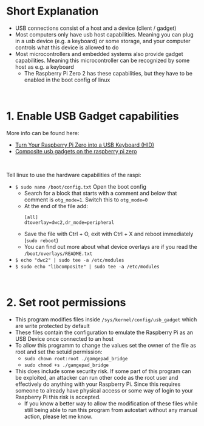 # Short Explanation
- USB connections consist of a host and a device (client / gadget)
- Most computers only have usb host capabilities. 
  Meaning you can plug in a usb device (e.g. a keyboard) or some storage, and your computer controls what this device is allowed to do
- Most microcontrollers and embedded systems also provide gadget capabilities.
  Meaning this microcontroller can be recognized by some host as e.g. a keyboard
  - The Raspberry Pi Zero 2 has these capabilities, but they have to be enabled in the boot config of linux

<br>

# 1. Enable USB Gadget capabilities
More info can be found here:
- [Turn Your Raspberry Pi Zero into a USB Keyboard (HID)](https://randomnerdtutorials.com/raspberry-pi-zero-usb-keyboard-hid/)
- [Composite usb gadgets on the raspberry pi zero](https://www.isticktoit.net/?p=1383)

<br>

Tell linux to use the hardware capabilities of the raspi:
- `$ sudo nano /boot/config.txt`  Open the boot config
  - Search for a block that starts with a comment and below that comment is `otg_mode=1`. Switch this to `otg_mode=0`
  - At the end of the file add:
    ```Shell
    [all]
    dtoverlay=dwc2,dr_mode=peripheral
    ```
  - Save the file with Ctrl + O, exit with Ctrl + X and reboot immediately (`sudo reboot`)
  - You can find out more about what device overlays are if you read the `/boot/overlays/README.txt`
- `$ echo "dwc2" | sudo tee -a /etc/modules`
- `$ sudo echo "libcomposite" | sudo tee -a /etc/modules`


<br>

# 2. Set root permissions
- This program modifies files inside `/sys/kernel/config/usb_gadget` which are write protected by default
- These files contain the configuration to emulate the Raspberry Pi as an USB Device once connected to an host
- To allow this programm to change the values set the owner of the file as root and set the setuid permission:
  - `sudo chown root:root ./gamgepad_bridge`
  - `sudo chmod +s ./gamgepad_bridge`
- This does include some security risk. If some part of this program can be exploited, an attacker can run other code as the root user and effectively do anything with your Raspberry Pi. Since this requires someone to already have physical access or some way of login to your Raspberry Pi this risk is accepted.
  - If you know a better way to allow the modification of these files while still being able to run this program from autostart without any manual action, please let me know.
